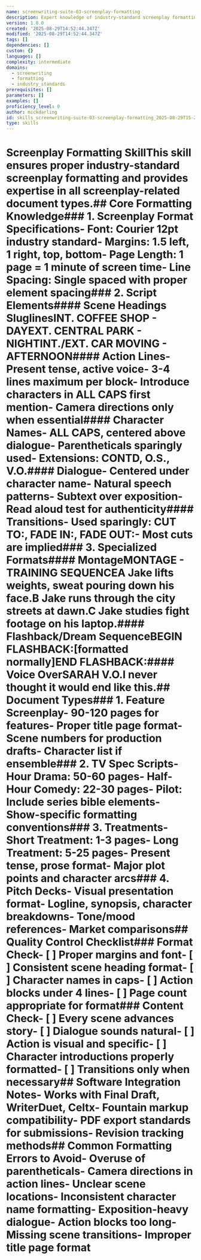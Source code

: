 ```yaml
---
name: screenwriting-suite-03-screenplay-formatting
description: Expert knowledge of industry-standard screenplay formatting, document types, and professional presentation standards - part of comprehensive screenwriting suite
version: 1.0.0
created: '2025-08-29T14:52:44.347Z'
modified: '2025-08-29T14:52:44.347Z'
tags: []
dependencies: []
custom: {}
languages: []
complexity: intermediate
domains:
  - screenwriting
  - formatting
  - industry_standards
prerequisites: []
parameters: []
examples: []
proficiency_level: 0
author: mickdarling
id: skills_screenwriting-suite-03-screenplay-formatting_2025-08-29T15-22-37-969Z
type: skills
---
```


# Screenplay Formatting SkillThis skill ensures proper industry-standard screenplay formatting and provides expertise in all screenplay-related document types.## Core Formatting Knowledge### 1. Screenplay Format Specifications- Font: Courier 12pt industry standard- Margins: 1.5 left, 1 right, top, bottom- Page Length: 1 page = 1 minute of screen time- Line Spacing: Single spaced with proper element spacing### 2. Script Elements#### Scene Headings SluglinesINT. COFFEE SHOP - DAYEXT. CENTRAL PARK - NIGHTINT./EXT. CAR MOVING - AFTERNOON#### Action Lines- Present tense, active voice- 3-4 lines maximum per block- Introduce characters in ALL CAPS first mention- Camera directions only when essential#### Character Names- ALL CAPS, centered above dialogue- Parentheticals sparingly used- Extensions: CONTD, O.S., V.O.#### Dialogue- Centered under character name- Natural speech patterns- Subtext over exposition- Read aloud test for authenticity#### Transitions- Used sparingly: CUT TO:, FADE IN:, FADE OUT:- Most cuts are implied### 3. Specialized Formats#### MontageMONTAGE - TRAINING SEQUENCEA Jake lifts weights, sweat pouring down his face.B Jake runs through the city streets at dawn.C Jake studies fight footage on his laptop.#### Flashback/Dream SequenceBEGIN FLASHBACK:[formatted normally]END FLASHBACK:#### Voice OverSARAH V.O.I never thought it would end like this.## Document Types### 1. Feature Screenplay- 90-120 pages for features- Proper title page format- Scene numbers for production drafts- Character list if ensemble### 2. TV Spec Scripts- Hour Drama: 50-60 pages- Half-Hour Comedy: 22-30 pages- Pilot: Include series bible elements- Show-specific formatting conventions### 3. Treatments- Short Treatment: 1-3 pages- Long Treatment: 5-25 pages- Present tense, prose format- Major plot points and character arcs### 4. Pitch Decks- Visual presentation format- Logline, synopsis, character breakdowns- Tone/mood references- Market comparisons## Quality Control Checklist### Format Check- [ ] Proper margins and font- [ ] Consistent scene heading format- [ ] Character names in caps- [ ] Action blocks under 4 lines- [ ] Page count appropriate for format### Content Check- [ ] Every scene advances story- [ ] Dialogue sounds natural- [ ] Action is visual and specific- [ ] Character introductions properly formatted- [ ] Transitions only when necessary## Software Integration Notes- Works with Final Draft, WriterDuet, Celtx- Fountain markup compatibility- PDF export standards for submissions- Revision tracking methods## Common Formatting Errors to Avoid- Overuse of parentheticals- Camera directions in action lines- Unclear scene locations- Inconsistent character name formatting- Exposition-heavy dialogue- Action blocks too long- Missing scene transitions- Improper title page format

